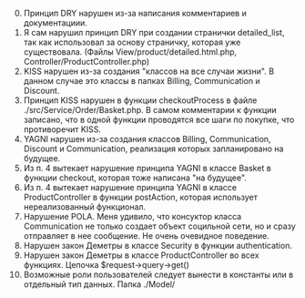 0. Принцип DRY нарушен из-за написания комментариев и документациии.
1. Я сам нарушил принцип DRY при создании странички detailed_list, так как использовал за основу страничку, которая уже существовала. (Файлы View/product/detailed.html.php, Controller/ProductController.php)
2. KISS нарушен из-за создания "классов на все случаи жизни". В данном случае это классы в папках Billing, Communication и Discount.
3. Принцип KISS нарушен в функции checkoutProcess в файле ./src/Service/Order/Basket.php. В самом комментарии к функции записано, что в одной функции проводятся все шаги по покупке, что противоречит KISS.
4. YAGNI нарушен из-за создания классов Billing, Communication, Discount и Communication, реализация которых запланировано на будущее.
5. Из п. 4 вытекает нарушение принципа YAGNI в классе Basket в функции checkout, которая тоже написана "на будущее".
6. Из п. 4 вытекает нарушение принципа YAGNI в классе ProductController в функции postAction, которая использует нереализованный функционал.
7. Нарушение POLA. Меня удивило, что консуктор класса Communication не только создает объект социльной сети, но и сразу отправляет в нее сообщение. Не очень очевидное поведение.
8. Нарушен закон Деметры в классе Security в функции authentication.
9. Нарушен закон Деметры в классе ProductController во всех функциях. Цепочка $request->query->get()
10. Возможные роли пользователей следует вынести в константы или в отдельный тип данных. Папка ./Model/

